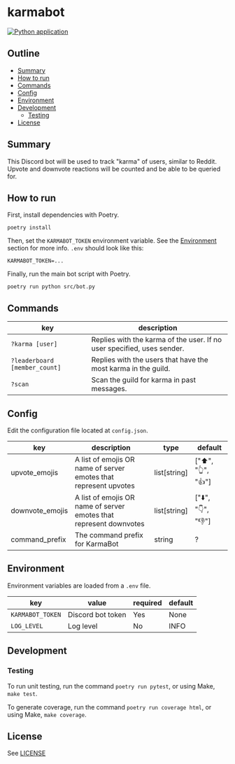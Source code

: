 # karmabot <!-- omit in toc -->

[![Python application](https://github.com/bqrichards/karmabot/actions/workflows/python-app.yml/badge.svg)](https://github.com/bqrichards/karmabot/actions/workflows/python-app.yml)

## Outline <!-- omit in toc -->

- [Summary](#summary)
- [How to run](#how-to-run)
- [Commands](#commands)
- [Config](#config)
- [Environment](#environment)
- [Development](#development)
  - [Testing](#testing)
- [License](#license)

## Summary

This Discord bot will be used to track "karma" of users, similar to Reddit. Upvote and downvote reactions will be counted and be able to be queried for.

## How to run

First, install dependencies with Poetry.

`poetry install`

Then, set the `KARMABOT_TOKEN` environment variable. See the [Environment](#environment) section for more info. `.env` should look like this:

```
KARMABOT_TOKEN=...
```

Finally, run the main bot script with Poetry.

`poetry run python src/bot.py`

## Commands

| key                           | description                                                            |
| ----------------------------- | ---------------------------------------------------------------------- |
| `?karma [user]`               | Replies with the karma of the user. If no user specified, uses sender. |
| `?leaderboard [member_count]` | Replies with the users that have the most karma in the guild.          |
| `?scan`                       | Scan the guild for karma in past messages.                             |

## Config

Edit the configuration file located at `config.json`.

| key             | description                                                        | type         | default            |
| --------------- | ------------------------------------------------------------------ | ------------ | ------------------ |
| upvote_emojis   | A list of emojis OR name of server emotes that represent upvotes   | list[string] | ["⬆️", "👆", "👍"] |
| downvote_emojis | A list of emojis OR name of server emotes that represent downvotes | list[string] | ["⬇️", "👇", "👎"] |
| command_prefix  | The command prefix for KarmaBot                                    | string       | ?                  |

## Environment

Environment variables are loaded from a `.env` file.

| key              | value             | required | default |
| ---------------- | ----------------- | -------- | ------- |
| `KARMABOT_TOKEN` | Discord bot token | Yes      | None    |
| `LOG_LEVEL`      | Log level         | No       | INFO    |

## Development

### Testing
To run unit testing, run the command `poetry run pytest`, or using Make, `make test`.

To generate coverage, run the command `poetry run coverage html`, or using Make, `make coverage`.

## License

See [LICENSE](https://github.com/bqrichards/karmabot/blob/main/LICENSE)
